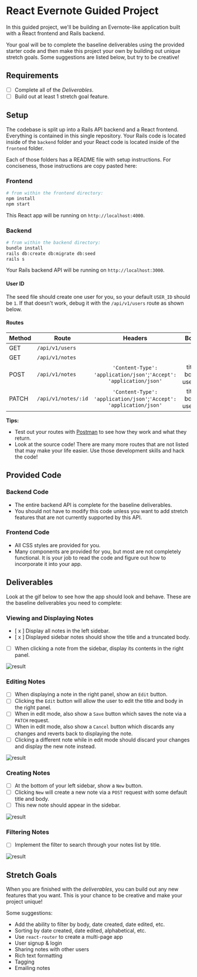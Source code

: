 # React Evernote Guided Project

In this guided project, we'll be building an Evernote-like application built
with a React frontend and Rails backend.

Your goal will be to complete the baseline deliverables using the provided
starter code and then make this project your own by building out unique stretch
goals. Some suggestions are listed below, but try to be creative!

## Requirements

- [ ] Complete all of the _Deliverables_.
- [ ] Build out at least 1 stretch goal feature.

## Setup

The codebase is split up into a Rails API backend and a React frontend.
Everything is contained in this single repository. Your Rails code is located
inside of the `backend` folder and your React code is located inside of the
`frontend` folder.

Each of those folders has a README file with setup instructions. For conciseness, those instructions are copy pasted here:

### Frontend

```sh
# from within the frontend directory:
npm install
npm start
```

This React app will be running on `http://localhost:4000`.

### Backend

```sh
# from within the backend directory:
bundle install
rails db:create db:migrate db:seed
rails s
```

Your Rails backend API will be running on `http://localhost:3000`.

#### User ID

The seed file should create one user for you, so your default `USER_ID` should
be `1`. If that doesn't work, debug it with the `/api/v1/users` route as shown
below.

#### Routes

| Method | Route               |                               Headers                               |         Body         |
| ------ | ------------------- | :-----------------------------------------------------------------: | :------------------: |
| GET    | `/api/v1/users`     |                                                                     |                      |
| GET    | `/api/v1/notes`     |                                                                     |                      |
| POST   | `/api/v1/notes`     | `'Content-Type': 'application/json'`;`'Accept': 'application/json'` | title, body, user_id |
| PATCH  | `/api/v1/notes/:id` | `'Content-Type': 'application/json'`;`'Accept': 'application/json'` | title, body, user_id |

**Tips:**

- Test out your routes with [Postman](https://www.getpostman.com/) to see how
  they work and what they return.
- Look at the source code! There are many more routes that are not listed that
  may make your life easier. Use those development skills and hack the code!

## Provided Code

### Backend Code

- The entire backend API is complete for the baseline deliverables.
- You should not have to modify this code unless you want to add stretch
  features that are not currently supported by this API.

### Frontend Code

- All CSS styles are provided for you.
- Many components are provided for you, but most are not completely functional.
  It is your job to read the code and figure out how to incorporate it into your
  app.

## Deliverables

Look at the gif below to see how the app should look and behave. These are the
baseline deliverables you need to complete:

### Viewing and Displaying Notes

- [ x ] Display all notes in the left sidebar.
- [ x ] Displayed sidebar notes should show the title and a truncated body.
- [ ] When clicking a note from the sidebar, display its contents in the right
      panel.

![result](react-evernote-display.gif)

### Editing Notes

- [ ] When displaying a note in the right panel, show an `Edit` button.
- [ ] Clicking the `Edit` button will allow the user to edit the title and body in the right panel.
- [ ] When in edit mode, also show a `Save` button which saves the note via a `PATCH` request.
- [ ] When in edit mode, also show a `Cancel` button which discards any changes and reverts back to displaying the note.
- [ ] Clicking a different note while in edit mode should discard your changes and display the new note instead.

![result](react-evernote-edit.gif)

### Creating Notes

- [ ] At the bottom of your left sidebar, show a `New` button.
- [ ] Clicking `New` will create a new note via a `POST` request with some default title and body.
- [ ] This new note should appear in the sidebar.

![result](react-evernote-create.gif)

### Filtering Notes

- [ ] Implement the filter to search through your notes list by title.

![result](react-evernote-filter.gif)

## Stretch Goals

When you are finished with the _deliverables_, you can build out any new
features that you want. This is your chance to be creative and make your project
unique!

Some suggestions:

- Add the ability to filter by body, date created, date edited, etc.
- Sorting by date created, date edited, alphabetical, etc.
- Use `react-router` to create a multi-page app
- User signup & login
- Sharing notes with other users
- Rich text formatting
- Tagging
- Emailing notes


